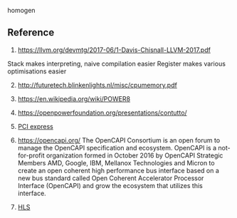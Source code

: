 homogen


## Reference
1. https://llvm.org/devmtg/2017-06/1-Davis-Chisnall-LLVM-2017.pdf

Stack makes interpreting, naive compilation easier
Register makes various optimisations easier

2. http://futuretech.blinkenlights.nl/misc/cpumemory.pdf

3. https://en.wikipedia.org/wiki/POWER8

4. https://openpowerfoundation.org/presentations/contutto/

5. [PCI express](https://en.wikipedia.org/wiki/PCI_Express)

6. https://opencapi.org/
The OpenCAPI Consortium is an open forum to manage the OpenCAPI specification and ecosystem. OpenCAPI is a not-for-profit organization formed in October 2016 by OpenCAPI Strategic Members AMD, Google, IBM, Mellanox Technologies and Micron to create an open coherent high performance bus interface based on a new bus standard called Open Coherent Accelerator Processor Interface (OpenCAPI) and grow the ecosystem that utilizes this interface.

7. [HLS](https://en.wikipedia.org/wiki/High-level_synthesis)
